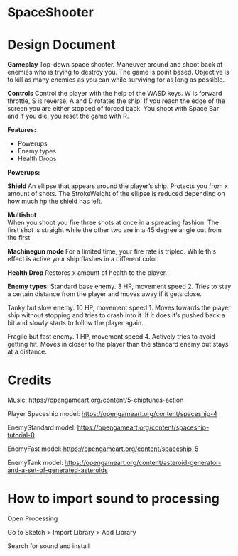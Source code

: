 # SpaceShooter

<h1> Design Document </h1>

<b> Gameplay </b>
Top-down space shooter. Maneuver around and shoot back at enemies who is trying to destroy you. The game is point based. Objective is to kill as many enemies as you can while surviving for as long as possible. 

<b> Controls </b>
Control the player with the help of the WASD keys. W is forward throttle, S is reverse, A and D rotates the ship. If you reach the edge of the screen you are either stopped of forced back. You shoot with Space Bar and if you die, you reset the game with R.

<b> Features: </b>
* Powerups
* Enemy types
* Health Drops

<b> Powerups: </b>

<b> Shield </b>
An ellipse that appears around the player’s ship. Protects you from x amount of shots. The StrokeWeight of the ellipse is reduced depending on how much hp the shield has left.

<b> Multishot </b>  
When you shoot you fire three shots at once in a spreading fashion. The first shot is straight while the other two are in a 45 degree angle out from the first.

<b> Machinegun mode </b>
For a limited time, your fire rate is tripled. While this effect is active your ship flashes in a different color.

<b> Health Drop </b>
Restores x amount of health to the player.


<b> Enemy types: </b>
Standard base enemy. 
3 HP, movement speed 2.
Tries to stay a certain distance from the player and moves away if it gets close.

Tanky but slow enemy. 
10 HP, movement speed 1.
Moves towards the player ship without stopping and tries to crash into it. If it does it’s pushed back a bit and slowly starts to follow the player again.

Fragile but fast enemy. 
1 HP, movement speed 4. Actively tries to avoid getting hit.
Moves in closer to the player than the standard enemy but stays at a distance.



<h1> Credits </h1>

Music: https://opengameart.org/content/5-chiptunes-action

Player Spaceship model: https://opengameart.org/content/spaceship-4

EnemyStandard model: https://opengameart.org/content/spaceship-tutorial-0

EnemyFast model: https://opengameart.org/content/spaceship-5

EnemyTank model: https://opengameart.org/content/asteroid-generator-and-a-set-of-generated-asteroids


<h1> How to import sound to processing </h1>

Open Processing

Go to Sketch > Import Library > Add Library

Search for sound and install
